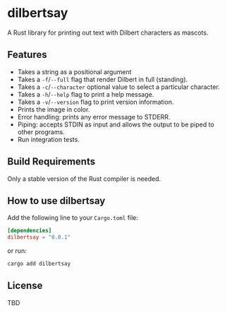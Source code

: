 # dilbertsay

A Rust library for printing out text with Dilbert characters as mascots.

## Features

- Takes a string as a positional argument
- Takes a `-f`/`--full` flag that render Dilbert in full (standing).
- Takes a `-c`/`--character` optional value to select a particular character.
- Takes a `-h`/`--help` flag to print a help message.
- Takes a `-v`/`--version` flag to print version information.
- Prints the image in color.
- Error handling: prints any error message to STDERR.
- Piping: accepts STDIN as input and allows the output to be piped to other programs.
- Run integration tests.

## Build Requirements

Only a stable version of the Rust compiler is needed.

## How to use dilbertsay

Add the following line to your `Cargo.toml` file:

```toml
[dependencies]
dilbertsay = "0.0.1"
```

or run:

```bash
cargo add dilbertsay
```

## License

TBD

